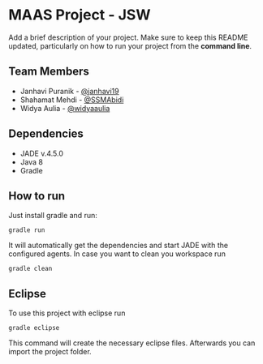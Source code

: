 # MAAS Project - JSW

Add a brief description of your project. Make sure to keep this README updated, particularly on how to run your project from the **command line**.

## Team Members
* Janhavi Puranik - [@janhavi19](https://github.com/janhavi19)
* Shahamat Mehdi - [@SSMAbidi](https://github.com/ssmabidi)
* Widya Aulia - [@widyaaulia](https://github.com/widyaaulia)

## Dependencies
* JADE v.4.5.0
* Java 8
* Gradle

## How to run
Just install gradle and run:

    gradle run

It will automatically get the dependencies and start JADE with the configured agents.
In case you want to clean you workspace run

    gradle clean

## Eclipse
To use this project with eclipse run

    gradle eclipse

This command will create the necessary eclipse files.
Afterwards you can import the project folder.

